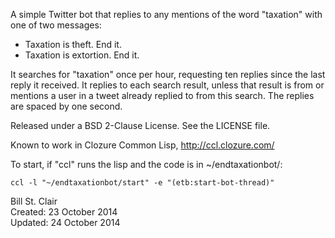A simple Twitter bot that replies to any mentions of the word
"taxation" with one of two messages:

* Taxation is theft. End it.
* Taxation is extortion. End it.

It searches for "taxation" once per hour, requesting ten replies since
the last reply it received. It replies to each search result, unless
that result is from or mentions a user in a tweet already replied to
from this search. The replies are spaced by one second.

Released under a BSD 2-Clause License. See the LICENSE file.

Known to work in Clozure Common Lisp, http://ccl.clozure.com/

To start, if "ccl" runs the lisp and the code is in ~/endtaxationbot/:

```
ccl -l "~/endtaxationbot/start" -e "(etb:start-bot-thread)"
```

Bill St. Clair<br/>
Created: 23 October 2014<br/>
Updated: 24 October 2014